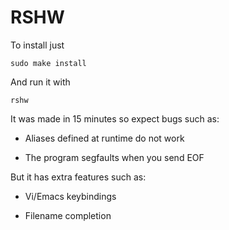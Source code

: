 # RSHW

To install just

`sudo make install`

And run it with

`rshw`

It was made in 15 minutes so expect bugs such as:

- Aliases defined at runtime do not work

- The program segfaults when you send EOF

But it has extra features such as:

- Vi/Emacs keybindings

- Filename completion
